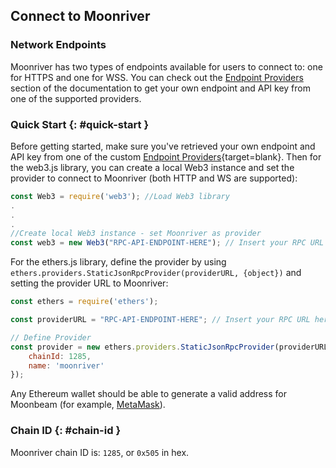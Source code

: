 ## Connect to Moonriver

### Network Endpoints

Moonriver has two types of endpoints available for users to connect to: one for HTTPS and one for WSS. You can check out the [Endpoint Providers](/builders/get-started/endpoints/) section of the documentation to get your own endpoint and API key from one of the supported providers.

### Quick Start {: #quick-start } 

Before getting started, make sure you've retrieved your own endpoint and API key from one of the custom [Endpoint Providers](/builders/get-started/endpoints/){target=blank}. Then for the web3.js library, you can create a local Web3 instance and set the provider to connect to Moonriver (both HTTP and WS are supported):

```js
const Web3 = require('web3'); //Load Web3 library
.
.
.
//Create local Web3 instance - set Moonriver as provider
const web3 = new Web3("RPC-API-ENDPOINT-HERE"); // Insert your RPC URL here
```

For the ethers.js library, define the provider by using `ethers.providers.StaticJsonRpcProvider(providerURL, {object})` and setting the provider URL to Moonriver:

```js
const ethers = require('ethers');

const providerURL = "RPC-API-ENDPOINT-HERE"; // Insert your RPC URL here

// Define Provider
const provider = new ethers.providers.StaticJsonRpcProvider(providerURL, {
    chainId: 1285,
    name: 'moonriver'
});
```

Any Ethereum wallet should be able to generate a valid address for Moonbeam (for example, [MetaMask](https://metamask.io/)).

### Chain ID {: #chain-id } 

Moonriver chain ID is: `1285`, or `0x505` in hex.
